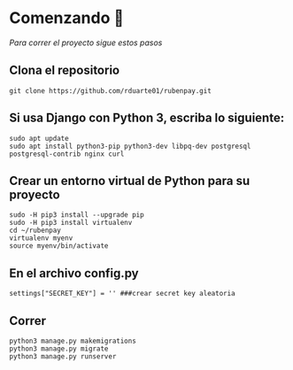 # Comenzando 🚀
_Para correr el proyecto sigue estos pasos_

## Clona el repositorio

```
git clone https://github.com/rduarte01/rubenpay.git
```

## Si usa Django con Python 3, escriba lo siguiente:

```
sudo apt update
sudo apt install python3-pip python3-dev libpq-dev postgresql postgresql-contrib nginx curl
```

## Crear un entorno virtual de Python para su proyecto

```
sudo -H pip3 install --upgrade pip
sudo -H pip3 install virtualenv
cd ~/rubenpay
virtualenv myenv
source myenv/bin/activate
```

## En el archivo config.py

```
settings["SECRET_KEY"] = '' ###crear secret key aleatoria
```

## Correr

```
python3 manage.py makemigrations
python3 manage.py migrate
python3 manage.py runserver
```
